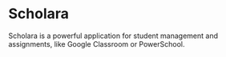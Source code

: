 # Scholara
Scholara is a powerful application for student management and assignments, like Google Classroom or PowerSchool.
